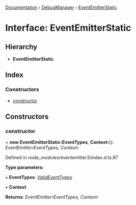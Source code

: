 [Documentation](../README.md) › [DebugManager](../classes/debugmanager.md) › [EventEmitterStatic](debugmanager.eventemitterstatic.md)

# Interface: EventEmitterStatic

## Hierarchy

* **EventEmitterStatic**

## Index

### Constructors

* [constructor](debugmanager.eventemitterstatic.md#constructor)

## Constructors

###  constructor

\+ **new EventEmitterStatic**‹**EventTypes**, **Context**›(): *EventEmitter‹EventTypes, Context›*

Defined in node_modules/eventemitter3/index.d.ts:87

**Type parameters:**

▪ **EventTypes**: *[ValidEventTypes](../classes/debugmanager.md#static-valideventtypes)*

▪ **Context**

**Returns:** *EventEmitter‹EventTypes, Context›*
